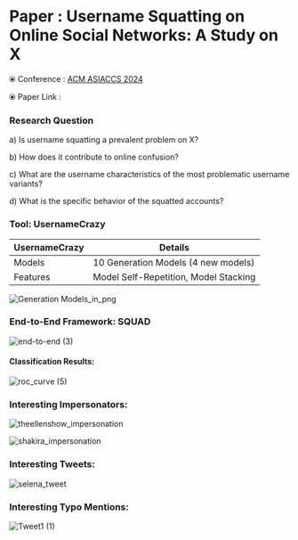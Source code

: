 # Paper : Username Squatting on Online Social Networks: A Study on X

⦿ Conference : [ACM ASIACCS 2024](https://asiaccs2024.sutd.edu.sg)

⦿ Paper Link :

### Research Question
a) Is username squatting a prevalent problem on X?

b) Ηow does it contribute to online confusion?

c) What are the username characteristics of the most problematic username variants?

d) What is the specific behavior of the squatted accounts?

### Tool: UsernameCrazy
 
UsernameCrazy  | Details
------------- | -------------
Models  | 10 Generation Models (4 new models) 
Features  | Model Self-Repetition, Model Stacking

![Generation Models_in_png](https://github.com/APSS-Imperial/SQUAD/assets/151850923/a6f1ebcb-e936-4f68-b406-3db2ed717dd8)


### End-to-End Framework: SQUAD

![end-to-end (3)](https://github.com/APSS-Imperial/SQUAD/assets/151850923/deea2ea6-1855-42ba-9984-10907b613488)

  #### Classification Results:
  ![roc_curve (5)](https://github.com/APSS-Imperial/SQUAD/assets/151850923/d45479d0-7526-4795-9b2a-bfd2cd58ba48)


### Interesting Impersonators:

![theellenshow_impersonation](https://github.com/APSS-Imperial/SQUAD/assets/151850923/83810410-a559-4323-a8a6-e1e121da20fa)

![shakira_impersonation](https://github.com/APSS-Imperial/SQUAD/assets/151850923/9a7bd2c5-9352-4b31-901a-9210da60a748)

### Interesting Tweets:
![selena_tweet](https://github.com/APSS-Imperial/SQUAD/assets/151850923/97888ee4-3030-4cd0-adbd-96e02da4bb15)

### Interesting Typo Mentions:
![Tweet1 (1)](https://github.com/APSS-Imperial/SQUAD/assets/151850923/5589a5f2-1b0b-4836-b49f-92d0618d4ea1)


